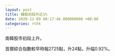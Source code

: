 ```yaml
---
layout: post
title: 韓股初段升近1%
date: 2020-12-09 08:17:48.000000000 +08:00
categories: rthk
---
```


南韓股市初段上升。

首爾綜合指數較早時報2725點，升24點，升幅0.92%。
